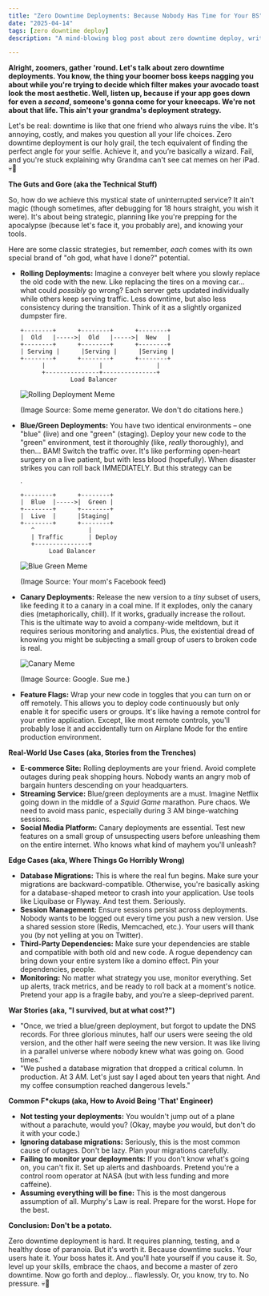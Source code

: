 ```yaml
---
title: "Zero Downtime Deployments: Because Nobody Has Time for Your BS"
date: "2025-04-14"
tags: [zero downtime deploy]
description: "A mind-blowing blog post about zero downtime deploy, written for chaotic Gen Z engineers who are too busy doomscrolling to deal with outages."

---
```


**Alright, zoomers, gather 'round. Let's talk about zero downtime deployments. You know, the thing your boomer boss keeps nagging you about while you're trying to decide which filter makes your avocado toast look the most aesthetic. Well, listen up, because if your app goes down for even a *second*, someone's gonna come for your kneecaps. We're not about that life. This ain't your grandma's deployment strategy.**

Let's be real: downtime is like that one friend who always ruins the vibe. It's annoying, costly, and makes you question all your life choices. Zero downtime deployment is our holy grail, the tech equivalent of finding the perfect angle for your selfie. Achieve it, and you’re basically a wizard. Fail, and you're stuck explaining why Grandma can't see cat memes on her iPad. 💀🙏

**The Guts and Gore (aka the Technical Stuff)**

So, how do we achieve this mystical state of uninterrupted service? It ain't magic (though sometimes, after debugging for 18 hours straight, you wish it were). It's about being strategic, planning like you're prepping for the apocalypse (because let's face it, you probably are), and knowing your tools.

Here are some classic strategies, but remember, *each* comes with its own special brand of "oh god, what have I done?" potential.

*   **Rolling Deployments:** Imagine a conveyer belt where you slowly replace the old code with the new. Like replacing the tires on a moving car… what could *possibly* go wrong? Each server gets updated individually while others keep serving traffic. Less downtime, but also less consistency during the transition. Think of it as a slightly organized dumpster fire.

    ```ascii
    +--------+      +--------+      +--------+
    |  Old   |----->|  Old   |----->|  New   |
    +--------+      +--------+      +--------+
    | Serving |      |Serving |      |Serving |
    +--------+      +--------+      +--------+
          |               |               |
          +---------------+---------------+
                  Load Balancer
    ```

    ![Rolling Deployment Meme](https://i.imgflip.com/343s31.jpg)

    (Image Source: Some meme generator. We don't do citations here.)

*   **Blue/Green Deployments:** You have two identical environments – one "blue" (live) and one "green" (staging). Deploy your new code to the "green" environment, test it thoroughly (like, *really* thoroughly), and then… BAM! Switch the traffic over. It's like performing open-heart surgery on a live patient, but with less blood (hopefully). When disaster strikes you can roll back IMMEDIATELY. But this strategy can be $$$$.

    ```ascii
    +--------+      +--------+
    |  Blue  |----->|  Green |
    +--------+      +--------+
    |  Live  |      |Staging|
    +--------+      +--------+
       ^               |
       | Traffic       | Deploy
       +---------------+
            Load Balancer
    ```

    ![Blue Green Meme](https://i.imgflip.com/37w7o8.jpg)

    (Image Source: Your mom's Facebook feed)

*   **Canary Deployments:** Release the new version to a *tiny* subset of users, like feeding it to a canary in a coal mine. If it explodes, only the canary dies (metaphorically, chill). If it works, gradually increase the rollout. This is the ultimate way to avoid a company-wide meltdown, but it requires serious monitoring and analytics. Plus, the existential dread of knowing you might be subjecting a small group of users to broken code is real.

    ![Canary Meme](https://i.imgflip.com/1071i0.jpg)

    (Image Source: Google. Sue me.)

*   **Feature Flags:** Wrap your new code in toggles that you can turn on or off remotely. This allows you to deploy code continuously but only enable it for specific users or groups. It's like having a remote control for your entire application. Except, like most remote controls, you'll probably lose it and accidentally turn on Airplane Mode for the entire production environment.

**Real-World Use Cases (aka, Stories from the Trenches)**

*   **E-commerce Site:** Rolling deployments are your friend. Avoid complete outages during peak shopping hours. Nobody wants an angry mob of bargain hunters descending on your headquarters.
*   **Streaming Service:** Blue/green deployments are a must. Imagine Netflix going down in the middle of a *Squid Game* marathon. Pure chaos. We need to avoid mass panic, especially during 3 AM binge-watching sessions.
*   **Social Media Platform:** Canary deployments are essential. Test new features on a small group of unsuspecting users before unleashing them on the entire internet. Who knows what kind of mayhem you'll unleash?

**Edge Cases (aka, Where Things Go Horribly Wrong)**

*   **Database Migrations:** This is where the real fun begins. Make sure your migrations are backward-compatible. Otherwise, you're basically asking for a database-shaped meteor to crash into your application. Use tools like Liquibase or Flyway. And test them. Seriously.
*   **Session Management:** Ensure sessions persist across deployments. Nobody wants to be logged out every time you push a new version. Use a shared session store (Redis, Memcached, etc.). Your users will thank you (by not yelling at you on Twitter).
*   **Third-Party Dependencies:** Make sure your dependencies are stable and compatible with both old and new code. A rogue dependency can bring down your entire system like a domino effect. Pin your dependencies, people.
*   **Monitoring:** No matter what strategy you use, monitor everything. Set up alerts, track metrics, and be ready to roll back at a moment's notice. Pretend your app is a fragile baby, and you’re a sleep-deprived parent.

**War Stories (aka, "I survived, but at what cost?")**

*   "Once, we tried a blue/green deployment, but forgot to update the DNS records. For three glorious minutes, half our users were seeing the old version, and the other half were seeing the new version. It was like living in a parallel universe where nobody knew what was going on. Good times."
*   "We pushed a database migration that dropped a critical column. In production. At 3 AM. Let's just say I aged about ten years that night. And my coffee consumption reached dangerous levels."

**Common F*ckups (aka, How to Avoid Being 'That' Engineer)**

*   **Not testing your deployments:** You wouldn't jump out of a plane without a parachute, would you? (Okay, maybe *you* would, but don't do it with your code.)
*   **Ignoring database migrations:** Seriously, this is the most common cause of outages. Don't be lazy. Plan your migrations carefully.
*   **Failing to monitor your deployments:** If you don't know what's going on, you can't fix it. Set up alerts and dashboards. Pretend you're a control room operator at NASA (but with less funding and more caffeine).
*   **Assuming everything will be fine:** This is the most dangerous assumption of all. Murphy's Law is real. Prepare for the worst. Hope for the best.

**Conclusion: Don't be a potato.**

Zero downtime deployment is hard. It requires planning, testing, and a healthy dose of paranoia. But it's worth it. Because downtime sucks. Your users hate it. Your boss hates it. And you'll hate yourself if you cause it. So, level up your skills, embrace the chaos, and become a master of zero downtime. Now go forth and deploy... flawlessly. Or, you know, try to. No pressure. 💀🙏
